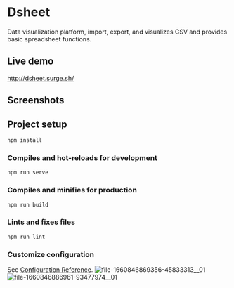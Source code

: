 # Dsheet
Data visualization platform, import, export, and visualizes CSV and provides basic spreadsheet functions.

## Live demo
http://dsheet.surge.sh/

## Screenshots

## Project setup
```
npm install
```

### Compiles and hot-reloads for development
```
npm run serve
```

### Compiles and minifies for production
```
npm run build
```

### Lints and fixes files
```
npm run lint
```

### Customize configuration
See [Configuration Reference](https://cli.vuejs.org/config/).
![file-1660846869356-45833313__01](https://user-images.githubusercontent.com/26710303/185467403-cdda9208-9ef8-4e01-b99b-ce5b2152e5e8.png)
![file-1660846886961-93477974__01](https://user-images.githubusercontent.com/26710303/185467513-95593b70-9689-4d1f-9a99-70413493ce2a.png)
